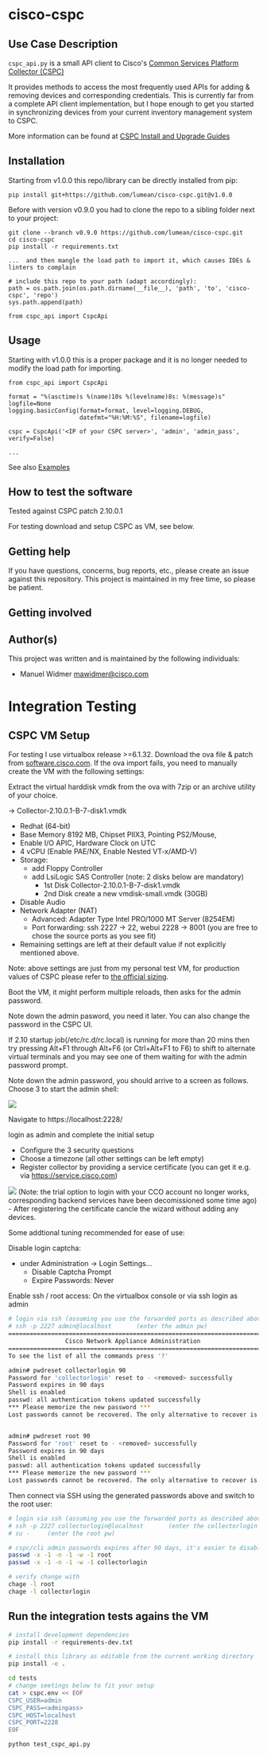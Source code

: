 # cisco-cspc

## Use Case Description

`cspc_api.py` is a small API client to Cisco's [Common Services Platform Collector (CSPC)](https://www.cisco.com/c/en/us/support/cloud-systems-management/common-services-platform-collector-cspc/series.html)

It provides methods to access the most frequently used APIs for adding & removing devices and corresponding credentials.
This is currently far from a complete API client implementation, but I hope enough to get you started in synchronizing devices
from your current inventory management system to CSPC.

More information can be found at [CSPC Install and Upgrade Guides](https://www.cisco.com/c/en/us/support/cloud-systems-management/common-services-platform-collector-cspc/products-installation-guides-list.html)

## Installation

Starting from v1.0.0 this repo/library can be directly installed from pip:

```
pip install git+https://github.com/lumean/cisco-cspc.git@v1.0.0
```

Before with version v0.9.0 you had to clone the repo to a sibling folder next to your project:

```
git clone --branch v0.9.0 https://github.com/lumean/cisco-cspc.git
cd cisco-cspc
pip install -r requirements.txt

...  and then mangle the load path to import it, which causes IDEs & linters to complain

# include this repo to your path (adapt accordingly):
path = os.path.join(os.path.dirname(__file__), 'path', 'to', 'cisco-cspc', 'repo')
sys.path.append(path)

from cspc_api import CspcApi
```

## Usage

Starting with v1.0.0 this is a proper package and it is no longer needed to modify
the load path for importing.

```
from cspc_api import CspcApi

format = "%(asctime)s %(name)10s %(levelname)8s: %(message)s"
logfile=None
logging.basicConfig(format=format, level=logging.DEBUG,
                    datefmt="%H:%M:%S", filename=logfile)

cspc = CspcApi('<IP of your CSPC server>', 'admin', 'admin_pass', verify=False)

...
```

See also [Examples](examples/)


## How to test the software

Tested against CSPC patch 2.10.0.1

For testing download and setup CSPC as VM, see below.


## Getting help

If you have questions, concerns, bug reports, etc., please create an issue against this repository.
This project is maintained in my free time, so please be patient.

## Getting involved


## Author(s)

This project was written and is maintained by the following individuals:

* Manuel Widmer <mawidmer@cisco.com>

# Integration Testing

## CSPC VM Setup

For testing I use virtualbox release >=6.1.32. Download the ova file & patch from
[software.cisco.com](https://software.cisco.com/download/home/286312935/type/286312958/release/2.10.0.1).
If the ova import fails, you need to manually create the VM with the following settings:

Extract the virtual harddisk vmdk from the ova with 7zip or an archive utility of your choice.

-> Collector-2.10.0.1-B-7-disk1.vmdk

- Redhat (64-bit)
- Base Memory 8192 MB, Chipset PIIX3, Pointing PS2/Mouse,
- Enable I/O APIC, Hardware Clock on UTC
- 4 vCPU (Enable PAE/NX, Enable Nested VT-x/AMD-V)
- Storage:
  - add Floppy Controller
  - add LsiLogic SAS Controller (note: 2 disks below are mandatory)
    - 1st Disk Collector-2.10.0.1-B-7-disk1.vmdk
    - 2nd Disk create a new vmdisk-small.vmdk (30GB)
- Disable Audio
- Network Adapter (NAT)
  - Advanced: Adapter Type Intel PRO/1000 MT Server (8254EM)
  - Port forwarding: ssh 2227 -> 22, webui 2228 -> 8001  (you are free to chose the source ports as you see fit)
- Remaining settings are left at their default value if not explicitly mentioned above.

Note: above settings are just from my personal test VM, for production values of CSPC please refer to
[the official sizing](https://www.cisco.com/c/dam/en/us/support/docs/cloud-systems-management/common-services-platform-collector-cspc/CSPC-Quick-Start-Guide.pdf).

Boot the VM, it might perform multiple reloads, then asks for the admin password.

Note down the admin pasword, you need it later. You can also change the password in the CSPC UI.

If 2.10 startup job(/etc/rc.d/rc.local) is running for more than 20 mins then try pressing
Alt+F1 through Alt+F6 (or Ctrl+Alt+F1 to F6) to shift to alternate virtual terminals and you may see one
of them waiting for with the admin password prompt.

Note down the admin password, you should arrive to a screen as follows.
Choose 3 to start the admin shell:

<img src=initial_setup_1.png />

Navigate to https://localhost:2228/

login as admin and complete the initial setup
- Configure the 3 security questions
- Choose a timezone (all other settings can be left empty)
- Register collector by providing a service certificate (you can get it e.g. via https://service.cisco.com)
<img src=initial_setup_2.png />
(Note: the trial option to login with your CCO account no longer works, corresponding backend services
have been decomissioned some time ago)
- After registering the certificate cancle the wizard without adding any devices.

Some addtional tuning recommended for ease of use:

Disable login captcha:
- under Administration -> Login Settings...
  - Disable Captcha Prompt
  - Expire Passwords: Never

Enable ssh / root access:
On the virtualbox console or via ssh login as admin

```bash
# login via ssh (assuming you use the forwarded ports as described above)
# ssh -p 2227 admin@localhost       (enter the admin pw)
===========================================================================
                Cisco Network Appliance Administration
===========================================================================
To see the list of all the commands press '?'

admin# pwdreset collectorlogin 90
Password for 'collectorlogin' reset to - <removed> successfully
Password expires in 90 days
Shell is enabled
passwd: all authentication tokens updated successfully
*** Please memorize the new password ***
Lost passwords cannot be recovered. The only alternative to recover is to reinstall the server.


admin# pwdreset root 90
Password for 'root' reset to - <removed> successfully
Password expires in 90 days
Shell is enabled
passwd: all authentication tokens updated successfully
*** Please memorize the new password ***
Lost passwords cannot be recovered. The only alternative to recover is to reinstall the server.
```
Then connect via SSH using the generated passwords above and switch to the root user:
```bash
# login via ssh (assuming you use the forwarded ports as described above)
# ssh -p 2227 collectorlogin@localhost       (enter the collectorlogin pw)
# su -     (enter the root pw)

# cspc/cli admin passwords expires after 90 days, it's easier to disable expiry for the test VM
passwd -x -1 -n -1 -w -1 root
passwd -x -1 -n -1 -w -1 collectorlogin

# verify change with
chage -l root
chage -l collectorlogin
```


## Run the integration tests agains the VM

```bash
# install development dependencies
pip install -r requirements-dev.txt

# install this library as editable from the current working directory
pip install -e .

cd tests
# change seetings below to fit your setup
cat > cspc.env << EOF
CSPC_USER=admin
CSPC_PASS=<adminpass>
CSPC_HOST=localhost
CSPC_PORT=2228
EOF

python test_cspc_api.py
```




